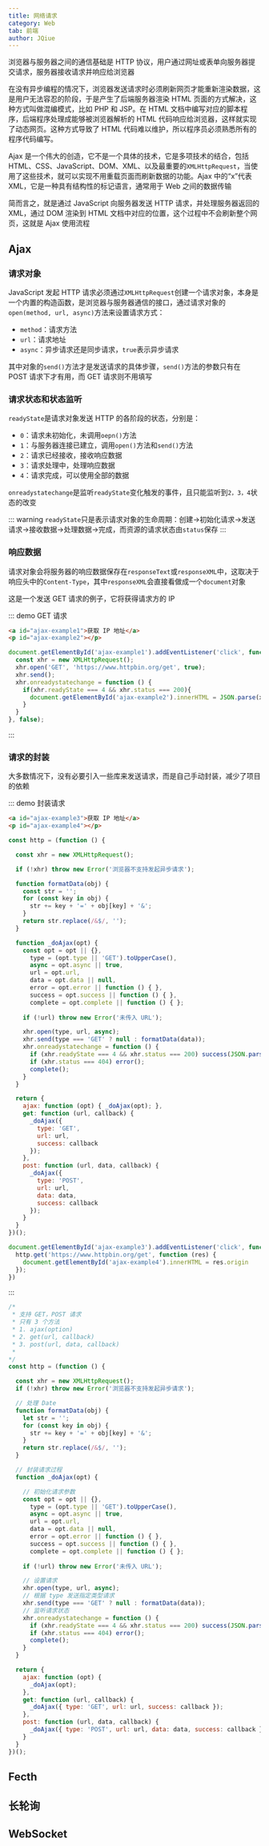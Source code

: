 ```yaml
---
title: 网络请求
category: Web
tab: 前端
author: JQiue
---
```


浏览器与服务器之间的通信基础是 HTTP 协议，用户通过网址或表单向服务器提交请求，服务器接收请求并响应给浏览器

在没有异步编程的情况下，浏览器发送请求时必须刷新网页才能重新渲染数据，这是用户无法容忍的阶段，于是产生了后端服务器渲染 HTML 页面的方式解决，这种方式叫做混编模式，比如 PHP 和 JSP。在 HTML 文档中编写对应的脚本程序，后端程序处理成能够被浏览器解析的 HTML 代码响应给浏览器，这样就实现了动态网页。这种方式导致了 HTML 代码难以维护，所以程序员必须熟悉所有的程序代码编写。

Ajax 是一个伟大的创造，它不是一个具体的技术，它是多项技术的结合，包括 HTML、CSS、JavaScript、DOM、XML、以及最重要的`XMLHttpRequest`，当使用了这些技术，就可以实现不用重载页面而刷新数据的功能。Ajax 中的“x”代表 XML，它是一种具有结构性的标记语言，通常用于 Web 之间的数据传输

简而言之，就是通过 JavaScript 向服务器发送 HTTP 请求，并处理服务器返回的 XML，通过 DOM 渲染到 HTML 文档中对应的位置，这个过程中不会刷新整个网页，这就是 Ajax 使用流程

## Ajax

### 请求对象

JavaScript 发起 HTTP 请求必须通过`XMLHttpRequest`创建一个请求对象，本身是一个内置的构造函数，是浏览器与服务器通信的接口，通过请求对象的`open(method, url, async)`方法来设置请求方式：

+ `method`：请求方法
+ `url`：请求地址
+ `async`：异步请求还是同步请求，`true`表示异步请求

其中对象的`send()`方法才是发送请求的具体步骤，`send()`方法的参数只有在 POST 请求下才有用，而 GET 请求则不用填写

### 请求状态和状态监听

`readyState`是请求对象发送 HTTP 的各阶段的状态，分别是：

+ `0`：请求未初始化，未调用`oepn()`方法
+ `1`：与服务器连接已建立，调用`open()`方法和`send()`方法
+ `2`：请求已经接收，接收响应数据
+ `3`：请求处理中，处理响应数据
+ `4`：请求完成，可以使用全部的数据

`onreadystatechange`是监听`readyState`变化触发的事件，且只能监听到`2，3，4`状态的改变

::: warning
`readyState`只是表示请求对象的生命周期：创建->初始化请求->发送请求->接收数据->处理数据->完成，而资源的请求状态由`status`保存
:::

### 响应数据

请求对象会将服务器的响应数据保存在`responseText`或`responseXML`中，这取决于响应头中的`Content-Type`，其中`responseXML`会直接看做成一个`document`对象

这是一个发送 GET 请求的例子，它将获得请求方的 IP

::: demo GET 请求

```html
<a id="ajax-example1">获取 IP 地址</a>
<p id="ajax-example2"></p>
```

```javascript
document.getElementById('ajax-example1').addEventListener('click', function () {
  const xhr = new XMLHttpRequest();
  xhr.open('GET', 'https://www.httpbin.org/get', true);
  xhr.send();
  xhr.onreadystatechange = function () {
    if(xhr.readyState === 4 && xhr.status === 200){
      document.getElementById('ajax-example2').innerHTML = JSON.parse(xhr.responseText).origin;
    }
  }
}, false);
```

:::

### 请求的封装

大多数情况下，没有必要引入一些库来发送请求，而是自己手动封装，减少了项目的依赖

::: demo 封装请求

```html
<a id="ajax-example3">获取 IP 地址</a>
<p id="ajax-example4"></p>
```

```javascript
const http = (function () {

  const xhr = new XMLHttpRequest();

  if (!xhr) throw new Error('浏览器不支持发起异步请求');

  function formatData(obj) {
    const str = '';
    for (const key in obj) {
      str += key + '=' + obj[key] + '&';
    }
    return str.replace(/&$/, '');
  }

  function _doAjax(opt) {
    const opt = opt || {},
      type = (opt.type || 'GET').toUpperCase(),
      async = opt.async || true,
      url = opt.url,
      data = opt.data || null,
      error = opt.error || function () { },
      success = opt.success || function () { },
      complete = opt.complete || function () { };
  
    if (!url) throw new Error('未传入 URL');

    xhr.open(type, url, async);
    xhr.send(type === 'GET' ? null : formatData(data));
    xhr.onreadystatechange = function () {
      if (xhr.readyState === 4 && xhr.status === 200) success(JSON.parse(xhr.responseText));
      if (xhr.status === 404) error();
      complete();
    }
  }

  return {
    ajax: function (opt) { _doAjax(opt); },
    get: function (url, callback) {
      _doAjax({
        type: 'GET',
        url: url,
        success: callback
      });
    },
    post: function (url, data, callback) {
      _doAjax({
        type: 'POST',
        url: url,
        data: data,
        success: callback
      });
    }
  }
})();

document.getElementById('ajax-example3').addEventListener('click', function () {
  http.get('https://www.httpbin.org/get', function (res) {
    document.getElementById('ajax-example4').innerHTML = res.origin
  });
})
```

:::

```javascript
/* 
 * 支持 GET，POST 请求
 * 只有 3 个方法
 * 1. ajax(option)
 * 2. get(url, callback)
 * 3. post(url, data, callback)
 * 
*/
const http = (function () {

  const xhr = new XMLHttpRequest();
  if (!xhr) throw new Error('浏览器不支持发起异步请求');

  // 处理 Date
  function formatData(obj) {
    let str = '';
    for (const key in obj) {
      str += key + '=' + obj[key] + '&';
    }
    return str.replace(/&$/, '');
  }

  // 封装请求过程
  function _doAjax(opt) {

    // 初始化请求参数
    const opt = opt || {},
      type = (opt.type || 'GET').toUpperCase(),
      async = opt.async || true,
      url = opt.url,
      data = opt.data || null,
      error = opt.error || function () { },
      success = opt.success || function () { },
      complete = opt.complete || function () { };
  
    if (!url) throw new Error('未传入 URL');

    // 设置请求
    xhr.open(type, url, async);
    // 根据 type 发送指定类型请求
    xhr.send(type === 'GET' ? null : formatData(data));
    // 监听请求状态
    xhr.onreadystatechange = function () {
      if (xhr.readyState === 4 && xhr.status === 200) success(JSON.parse(xhr.responseText));
      if (xhr.status === 404) error();
      complete();
    }
  }

  return {
    ajax: function (opt) {
      _doAjax(opt);
    },
    get: function (url, callback) {
      _doAjax({ type: 'GET', url: url, success: callback });
    },
    post: function (url, data, callback) {
      _doAjax({ type: 'POST', url: url, data: data, success: callback });
    }
  }
})();
```

## Fecth

## 长轮询

## WebSocket
